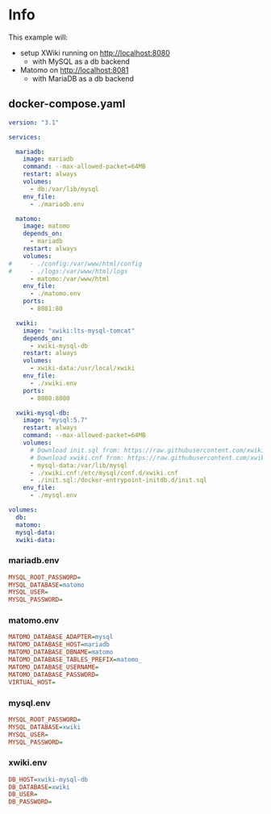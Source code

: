 # Info

This example will:
- setup XWiki running on [http://localhost:8080](http://localhost:8080)
  - with MySQL as a db backend
- Matomo on [http://localhost:8081](http://localhost:8081)
  - with MariaDB as a db backend

## docker-compose.yaml

```yaml
version: "3.1"

services:

  mariadb:
    image: mariadb
    command: --max-allowed-packet=64MB
    restart: always
    volumes:
      - db:/var/lib/mysql
    env_file:
      - ./mariadb.env

  matomo:
    image: matomo
    depends_on:
      - mariadb
    restart: always
    volumes:
#     - ./config:/var/www/html/config
#     - ./logs:/var/www/html/logs
      - matomo:/var/www/html
    env_file:
      - ./matomo.env
    ports:
      - 8081:80

  xwiki:
    image: "xwiki:lts-mysql-tomcat"
    depends_on:
      - xwiki-mysql-db
    restart: always      
    volumes:
      - xwiki-data:/usr/local/xwiki      
    env_file:
      - ./xwiki.env
    ports:
      - 8080:8080      

  xwiki-mysql-db:
    image: "mysql:5.7"
    restart: always
    command: --max-allowed-packet=64MB
    volumes:
      # Download init.sql from: https://raw.githubusercontent.com/xwiki-contrib/docker-xwiki/master/11/mysql-tomcat/mysql/init.sql
      # Download xwiki.cnf from: https://raw.githubusercontent.com/xwiki-contrib/docker-xwiki/master/11/mysql-tomcat/mysql/xwiki.cnf
      - mysql-data:/var/lib/mysql
      - ./xwiki.cnf:/etc/mysql/conf.d/xwiki.cnf
      - ./init.sql:/docker-entrypoint-initdb.d/init.sql
    env_file:
      - ./mysql.env

volumes:
  db:
  matomo:
  mysql-data:
  xwiki-data:
```

### mariadb.env

```ini
MYSQL_ROOT_PASSWORD=
MYSQL_DATABASE=matomo
MYSQL_USER=
MYSQL_PASSWORD=
```

### matomo.env

```ini
MATOMO_DATABASE_ADAPTER=mysql
MATOMO_DATABASE_HOST=mariadb
MATOMO_DATABASE_DBNAME=matomo
MATOMO_DATABASE_TABLES_PREFIX=matomo_
MATOMO_DATABASE_USERNAME=
MATOMO_DATABASE_PASSWORD=
VIRTUAL_HOST=
```

### mysql.env

```ini
MYSQL_ROOT_PASSWORD=
MYSQL_DATABASE=xwiki
MYSQL_USER=
MYSQL_PASSWORD=
```

### xwiki.env

```ini
DB_HOST=xwiki-mysql-db
DB_DATABASE=xwiki
DB_USER=
DB_PASSWORD=
```
